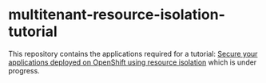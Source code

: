 # multitenant-resource-isolation-tutorial

This repository contains the applications required for a tutorial: [Secure your applications deployed on OpenShift using resource isolation]() which is under progress.
